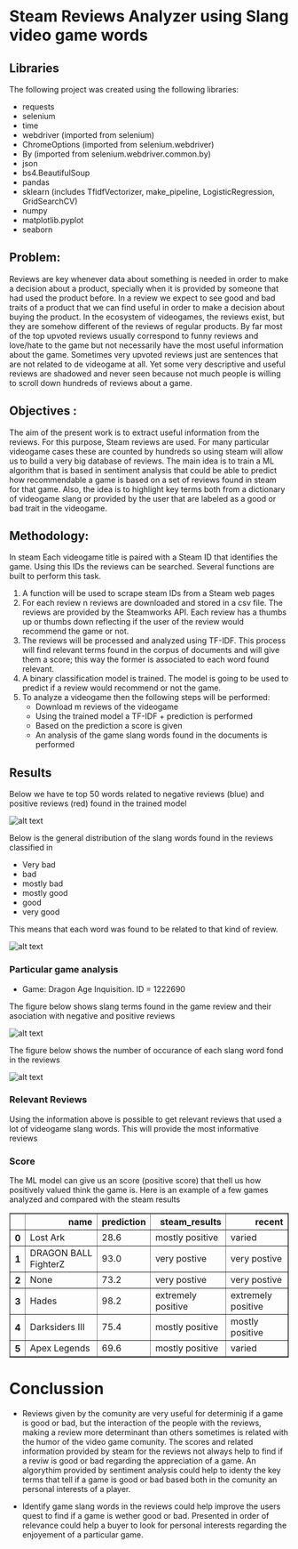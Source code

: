 # Steam Reviews Analyzer using Slang video game words

## Libraries
The following project was created using the following libraries:
- requests
- selenium
- time
- webdriver (imported from selenium)
- ChromeOptions (imported from selenium.webdriver)
- By (imported from selenium.webdriver.common.by)
- json
- bs4.BeautifulSoup
- pandas
- sklearn (includes TfidfVectorizer, make_pipeline, LogisticRegression, GridSearchCV)
- numpy
- matplotlib.pyplot
- seaborn

## Problem: 

Reviews are key whenever data about something is needed in order to make a decision about a product, specially when it is provided by someone that had used the product before.
In a review we expect to see good and bad traits of a product that we can find useful in order to make a decision about buying the product.
In the ecosystem of videogames, the reviews exist, but they are somehow different of the reviews of regular products.
By far most of the top upvoted reviews usually correspond to funny reviews and love/hate to the game but not necessarily have the most useful information about the game. Sometimes very upvoted reviews just are sentences that are not related to de videogame at all. Yet some very descriptive and useful reviews are shadowed and never seen because not much people is willing to scroll down hundreds of reviews about a game.

## Objectives : 

The aim of the present work is to extract useful information from the reviews. For this purpose, Steam reviews are used. For many particular videogame cases these are counted by hundreds so using steam will allow us to build a very big database of reviews. 
The main idea is to train a ML algorithm that is based in sentiment analysis that could be able to predict how recommendable a game is based on a set of reviews found in steam for that game. Also, the idea is to highlight key terms both from a dictionary of videogame slang or provided by the user that are labeled as a good or bad trait in the videogame.

## Methodology: 

In steam Each videogame title is paired with a Steam ID that identifies the game. Using this IDs the reviews can be searched.
Several functions are built to perform this task.

1.	A function will be used to scrape steam IDs from a Steam web pages
2.	For each review n reviews are downloaded and stored in a csv file. The reviews are provided by the Steamworks API. Each review has a thumbs up or thumbs down reflecting if the user of the review would recommend the game or not.
3.	The reviews will be processed and analyzed using TF-IDF. This process will find relevant terms found in the corpus of documents and will give them a score; this way the former is associated to each word found relevant.
4.	A binary classification model is trained. The model is going to be used to predict if a review would recommend or not the game.
5.	To analyze a videogame then the following steps will be performed:
    -	Download m reviews of the videogame
    -	Using the trained model a TF-IDF + prediction is performed
    -	Based on the prediction a score is given
    -	An analysis of the game slang words found in the documents is performed

## Results

Below we have te top 50 words related to negative reviews (blue) and positive reviews (red) found in the trained model

![alt text](./figures/tfidf_general_analysis.png)

Below is the general distribution of the slang words found in the reviews classified in

- Very bad
- bad
- mostly bad
- mostly good
- good
- very good

This means that each word was found to be related to that kind of review.

![alt text](./figures/pie_general_analysis.png)

### Particular game analysis

- Game: Dragon Age Inquisition. ID = 1222690

The figure below shows slang terms found in the game review and their asociation with negative and positive reviews

![alt text](./figures/quality_analysis.png)

The figure below shows the number of occurance of each slang word fond in the reviews

![alt text](./figures/quality_distribution.png)

### Relevant Reviews

Using the information above is possible to get relevant reviews that used a lot of videogame slang words. This will provide the most informative reviews

### Score 

The ML model can give us an score (positive score) that thell us how positively valued think the game is. Here is an example of a few games analyzed and compared with the steam results

<div>

<table border="1" class="dataframe">
  <thead>
    <tr style="text-align: right;">
      <th></th>
      <th>name</th>
      <th>prediction</th>
      <th>steam_results</th>
      <th>recent</th>
    </tr>
  </thead>
  <tbody>
    <tr>
      <th>0</th>
      <td>Lost Ark</td>
      <td>28.6</td>
      <td>mostly positive</td>
      <td>varied</td>
    </tr>
    <tr>
      <th>1</th>
      <td>DRAGON BALL FighterZ</td>
      <td>93.0</td>
      <td>very postive</td>
      <td>very postive</td>
    </tr>
    <tr>
      <th>2</th>
      <td>None</td>
      <td>73.2</td>
      <td>very postive</td>
      <td>very postive</td>
    </tr>
    <tr>
      <th>3</th>
      <td>Hades</td>
      <td>98.2</td>
      <td>extremely positive</td>
      <td>extremely positive</td>
    </tr>
    <tr>
      <th>4</th>
      <td>Darksiders III</td>
      <td>75.4</td>
      <td>mostly positive</td>
      <td>mostly positive</td>
    </tr>
    <tr>
      <th>5</th>
      <td>Apex Legends</td>
      <td>69.6</td>
      <td>mostly positive</td>
      <td>varied</td>
    </tr>
  </tbody>
</table>
</div>


# Conclussion

- Reviews given by the comunity are very useful for determinig if a game is good or bad, but the interaction of the people with the reviews, making a review more determinant than others sometimes is related with the humor of the video game comunity. The scores and related information provided by steam for the reviews not always help to find if a reviw is good or bad regarding the appreciation of a game. An algorythim provided by sentiment analysis could help to identy the key terms that tell if a game is good or bad based both in the comunity an personal interests of a player.

- Identify game slang words in the reviews could help improve the users quest to find if a game is wether good or bad. Presented in order of relevance could help a buyer to look for personal interests regarding the enjoyement of a particular game. 
